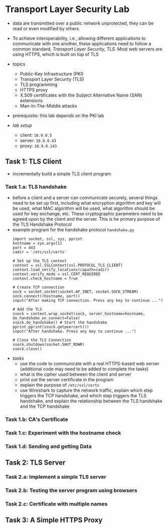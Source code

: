 # Transport Layer Security Lab
- data are transmitted over a public network unprotected, they can be read or even modified by others
- To achieve interoperability, i.e., allowing different applications to communicate with one another, these applications need to follow a common standard, *Transport Layer Security, TLS*. Most web servers are using HTTPS, which is built on top of TLS
- topics
    - Public-Key Infrastructure (PKI)
    - Transport Layer Security (TLS)
    - TLS programming
    - HTTPS proxy
    - X.509 certificates with the Subject Alternative Name (SAN) extensions
    - Man-In-The-Middle attacks
- prerequisite: this lab depends on the PKI lab

- *lab setup*
    - client: `10.9.0.5`
    - server: `10.9.0.43`
    - proxy: `10.9.0.143`

## Task 1: TLS Client
- incrementally build a simple TLS client program
### Task 1.a: TLS handshake
- before a client and a server can communicate securely, several things need to be set up first, including what encryption algorithm and key will be used, what MAC algorithm will be used, what algorithm should be used for key exchange, etc. These cryptographic parameters need to be agreed upon by the client and the server. This is he primary purpose of the TLS Handshake Protocol
- example program for the handshake protocol `handshake.py`
    ```
    import socket, ssl, sys, pprint
    hostname = sys.argv[1]
    port = 443
    cadir = '/etc/ssl/certs'

    # Set up the TLS context
    context = ssl.SSLContext(ssl.PROTOCOL_TLS_CLIENT)
    context.load_verify_locations(capath=cadir)
    context.verify_mode = ssl.CERT_REQUIRED
    context.check_hostname = True

    # Create TCP connection
    sock = socket.socket(socket.AF_INET, socket.SOCK_STREAM)
    sock.connect((hostname, port))
    input("After making TCP connection. Press any key to continue ...")

    # Add the TLS
    ssock = context.wrap_socket(sock, server_hostname=hostname, do_handshake_on_connect=False)
    ssock.do_handshake() # Start the handshake
    pprint.pprint(ssock.getpeercert())
    input("After handshake. Press any key to continue ...")

    # Close the TLS Connection
    ssock.shutdown(socket.SHUT_RDWR)
    ssock.close()
    ```
- *tasks*
    - use the code to communicate with a real HTTPS-based web server (additional code may need to be added to complete the tasks)
    - what is the cipher used between the client and server
    - print out the server certificate in the program
    - explain the purpose of `/etc/ssl/certs`
    - use Wireshark to capture the network traffic, explain which step triggers the TCP handshake, and which step triggers the TLS handshake, and explain the relationship between the TLS handshake and the TCP handshake

### Task 1.b: CA's Certificate
### Task 1.c: Experiment with the hostname check
### Task 1.d: Sending and getting Data

## Task 2: TLS Server
### Task 2.a: Implement a simple TLS server
### Task 2.b: Testing the server program using browsers
### Task 2.c: Certificate with multiple names

## Task 3: A Simple HTTPS Proxy
